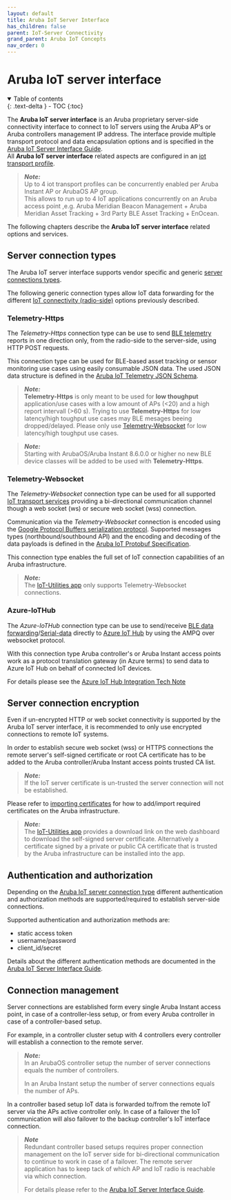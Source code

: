 ```yaml
---
layout: default
title: Aruba IoT Server Interface
has_children: false
parent: IoT-Server Connectivity
grand_parent: Aruba IoT Concepts
nav_order: 0
---
```


# Aruba IoT server interface

<details open markdown="block">
  <summary>
    Table of contents
  </summary>
  {: .text-delta }
- TOC
{:toc}
</details>

The **Aruba IoT server interface** is an Aruba proprietary server-side connectivity interface to connect to IoT servers using the Aruba AP's or Aruba controllers management IP address. The interface provide multiple transport protocol and data encapsulation options and is specified in the [Aruba IoT Server Interface Guide](../../references/aruba_reference_documentation.md#aruba-iot-server-interface-guide).  
All **Aruba IoT server interface** related aspects are configured in an [iot transport profile](../../configuration/aruba_iot_transport_profile.md#iot-transport-profile).  

>***Note:***  
Up to 4 iot transport profiles can be concurrently enabled per Aruba Instant AP or ArubaOS AP group.  
> This allows to run up to 4 IoT applications concurrently on an Aruba access point ,e.g. Aruba Meridian Beacon Management + Aruba Meridian Asset Tracking + 3rd Party BLE Asset Tracking + EnOcean.

The following chapters describe the **Aruba IoT server interface** related options and services.

## Server connection types

The Aruba IoT server interface supports vendor specific and generic [server connections types](../../references/aruba_iot_server_interface_connection_types.md#aruba-iot-server-interface---connection-types).  

The following generic connection types allow IoT data forwarding for the different [IoT connectivity (radio-side)](../iot-connectivity/aruba_iot_connectivity.md#iot-connectivity-radio-side) options previously described.

### Telemetry-Https

The *Telemetry-Https* connection type can be use to send [BLE telemetry](../server-connectivity/aruba_iot_transport_services.md#ble-telemetry) reports in one direction only, from the radio-side to the server-side, using HTTP POST requests.  

This connection type can be used for BLE-based asset tracking or sensor monitoring use cases using easily consumable JSON data.
The used JSON data structure is defined in the [Aruba IoT Telemetry JSON Schema](../../references/aruba_reference_documentation.md#aruba-iot-telemetry-json-schema).

>***Note:***  
>**Telemetry-Https** is only meant to be used for **low thoughput** application/use cases with a low amount of APs (<20) and a high report intervall (>60 s). Trying to use **Telemetry-Https** for low latency/high toughput use cases may BLE mesages beeing dropped/delayed. Please only use [Telemetry-Websocket](../iot-concepts/../server-connectivity/aruba_iot_server_interface.md#telemetry-websocket) for low latency/high toughput use cases.

>***Note:***  
>Starting with ArubaOS/Aruba Instant 8.6.0.0 or higher no new BLE device classes will be added to be used with **Telemetry-Https**.

### Telemetry-Websocket

The *Telemetry-Websocket* connection type can be used for all supported [IoT transport services](../server-connectivity/aruba_iot_transport_services.md#iot-transport-services) providing a bi-directional communication channel though a web socket (ws) or secure web socket (wss) connection.

Communication via the *Telemetry-Websocket* connection is encoded using the [Google Protocol Buffers serialization protocol](https://developers.google.com/protocol-buffers). Supported messages types (northbound/southbound API) and the encoding and decoding of the data payloads is defined in the [Aruba IoT Protobuf Specification](../references/../../references/aruba_reference_documentation.md#aruba-iot-protobuf-specification).

This connection type enables the full set of IoT connection capabilities of an Aruba infrastructure.

>***Note:***  
>The [IoT-Utilities app](https://iot-utilities.arubademo.de/) only supports Telemetry-Websocket connections.

### Azure-IoTHub

The *Azure-IoTHub* connection type can be use to send/receive [BLE data forwarding](../server-connectivity/aruba_iot_transport_services.md#ble-data-forwarding)/[Serial-data](../server-connectivity/aruba_iot_transport_services.md#serial-data) directly to [Azure IoT Hub](https://docs.microsoft.com/en-us/azure/iot-hub/about-iot-hub) by using the AMPQ over websocket protocol.

With this connection type Aruba controller's or Aruba Instant access points work as a protocol translation gateway (in Azure terms) to send data to Azure IoT Hub on behalf of connected IoT devices.

For details please see the [Azure IoT Hub Integration Tech Note](../../references/aruba_reference_documentation.md#azure-iot-hub-integration)  

## Server connection encryption

Even if un-encrypted HTTP or web socket connectivity is supported by the Aruba IoT server interface, it is recommended to only use encrypted connections to remote IoT systems.  

In order to establish secure web socket (wss) or HTTPS connections the remote server's self-signed certificate or root CA certificate has to be added to the Aruba controller/Aruba Instant access points trusted CA list.  

>***Note:***  
>If the IoT server certificate is un-trusted the server connection will not be established.

Please refer to [importing certificates](../../references/aruba_reference_documentation.md#aruba-cli-reference---importing-certificates) for how to add/import required certificates on the Aruba infrastructure.

>***Note:***  
>The [IoT-Utilities app](https://iot-utilities.arubademo.de/) provides a download link on the web dashboard to download the self-signed server certificate. Alternatively a certificate signed by a private or public CA certificate that is trusted by the Aruba infrastructure can be installed into the app.

## Authentication and authorization

Depending on the [Aruba IoT server connection type](../../references/aruba_iot_server_interface_connection_types.md#aruba-iot-server-interface---connection-types) different authentication and authorization methods are supported/required to establish server-side connections.

Supported authentication and authorization methods are:

- static access token
- username/password
- client_id/secret

Details about the different authentication methods are documented in the [Aruba IoT Server Interface Guide](../../references/aruba_reference_documentation.md#aruba-iot-server-interface-guide).

## Connection management

Server connections are established form every single Aruba Instant access point, in case of a controller-less setup, or from every Aruba controller in case of a controller-based setup.  

For example, in a controller cluster setup with 4 controllers every controller will establish a connection to the remote server.

>***Note:***  
>In an ArubaOS controller setup the number of server connections equals the number of controllers.  
>  
>In an Aruba Instant setup the number of server connections equals the number of APs.  

In a controller based setup IoT data is forwarded to/from the remote IoT server via the APs active controller only. In case of a failover the IoT communication will also failover to the backup controller's IoT interface connection.  

>***Note***  
>Redundant controller based setups requires proper connection management on the IoT server side for bi-directional communication to continue to work in case of a failover. The remote server application has to keep tack of which AP and IoT radio is reachable via which connection.
>  
>For details please refer to the [Aruba IoT Server Interface Guide](../../references/aruba_reference_documentation.md#aruba-iot-server-interface-guide).